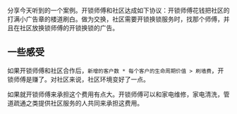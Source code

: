 分享今天听到的一个案例。开锁师傅和社区达成如下协议：开锁师傅花钱把社区的打满小广告章的楼道刷白。做为交换，社区需要开锁换锁服务时，找那个师傅，并且在社区放换锁师傅的开锁换锁的广告。

## 一些感受
如果开锁师傅和社区合作后，`新增的客户数 * 每个客户的生命周期价值 > 刷墙费`，开锁师傅是赚了。对社区来说，社区环境变好了一点。

如果就开锁师傅来承担这个费用有点大。开锁师傅可以和家电维修，家电清洗，管道疏通之类提供社区服务的人共同来承担这费用。
